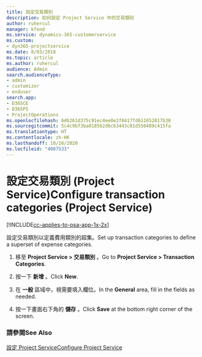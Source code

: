 ```yaml
---
title: 設定交易類別
description: 如何設定 Project Service 中的交易類別
author: ruhercul
manager: kfend
ms.service: dynamics-365-customerservice
ms.custom:
- dyn365-projectservice
ms.date: 8/03/2018
ms.topic: article
ms.author: ruhercul
audience: Admin
search.audienceType:
- admin
- customizer
- enduser
search.app:
- D365CE
- D365PS
- ProjectOperations
ms.openlocfilehash: 6d6261d375c91ec4ee0e1f0417fd611652817b38
ms.sourcegitcommit: 5c4c9bf3ba018562d6cb3443c01d550489c415fa
ms.translationtype: HT
ms.contentlocale: zh-HK
ms.lasthandoff: 10/16/2020
ms.locfileid: "4087533"
---
```

# <a name="configure-transaction-categories-project-service"></a><span data-ttu-id="20ea4-103">設定交易類別 (Project Service)</span><span class="sxs-lookup"><span data-stu-id="20ea4-103">Configure transaction categories (Project Service)</span></span>

[!INCLUDE[cc-applies-to-psa-app-1x-2x](../includes/cc-applies-to-psa-app-1x-2x.md)]

<span data-ttu-id="20ea4-104">設定交易類別以定義費用類別的超集。</span><span class="sxs-lookup"><span data-stu-id="20ea4-104">Set up transaction categories to define a superset of expense categories.</span></span>  
  
1.  <span data-ttu-id="20ea4-105">移至 **Project Service > 交易類別** 。</span><span class="sxs-lookup"><span data-stu-id="20ea4-105">Go to **Project Service > Transaction Categories**.</span></span>  
  
2.  <span data-ttu-id="20ea4-106">按一下 **新增** 。</span><span class="sxs-lookup"><span data-stu-id="20ea4-106">Click **New**.</span></span>  
  
3.  <span data-ttu-id="20ea4-107">在 **一般** 區域中，視需要填入欄位。</span><span class="sxs-lookup"><span data-stu-id="20ea4-107">In the **General** area, fill in the fields as needed.</span></span>  
  
4.  <span data-ttu-id="20ea4-108">按一下畫面右下角的 **儲存** 。</span><span class="sxs-lookup"><span data-stu-id="20ea4-108">Click **Save** at the bottom right corner of the screen.</span></span>  
  
### <a name="see-also"></a><span data-ttu-id="20ea4-109">請參閱</span><span class="sxs-lookup"><span data-stu-id="20ea4-109">See Also</span></span>  
 [<span data-ttu-id="20ea4-110">設定 Project Service</span><span class="sxs-lookup"><span data-stu-id="20ea4-110">Configure Project Service</span></span>](../psa/configure.md)
